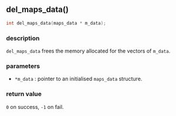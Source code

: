 ## del\_maps\_data()

```c
int del_maps_data(maps_data * m_data);
```

### description
`del_maps_data` frees the memory allocated for the vectors of `m_data`.

### parameters
- `*m_data` : pointer to an initialised `maps_data` structure.

### return value
`0` on success, `-1` on fail.
